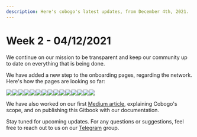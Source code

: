 ```yaml
---
description: Here's cobogo's latest updates, from December 4th, 2021.
---
```


# Week 2 - 04/12/2021

We continue on our mission to be transparent and keep our community up to date on everything that is being done.

We have added a new step to the onboarding pages, regarding the network. Here's how the pages are looking so far:

![](<../.gitbook/assets/1-Submit a channel - 00.png>)![](<../.gitbook/assets/2-Submit a channel - 01.png>)![](<../.gitbook/assets/3-Submit a channel - 02.png>)![](<../.gitbook/assets/4-Submit a channel - 03 (1).png>)![](<../.gitbook/assets/5-Submit a channel - 03-2.png>)![](<../.gitbook/assets/6-Submit a channel - 03-3.png>)![](<../.gitbook/assets/7-Submit a channel - 03 - Waitlist.png>)![](<../.gitbook/assets/8-Submit a channel - 04.png>)![](<../.gitbook/assets/09-Submit a channel - 04-2.png>)![](<../.gitbook/assets/10-Submit a channel - 05.png>)![](<../.gitbook/assets/11-Submit a channel - 05-2.png>)![](<../.gitbook/assets/12-Submit a channel - 06.png>)![](<../.gitbook/assets/13-Submit a channel - 8.png>)![](<../.gitbook/assets/14-Submit a channel - 06-3.png>)![](<../.gitbook/assets/15-Submit a channel - 07.png>)

We have also worked on our first [Medium article](https://medium.com/@cobogosocial/what-is-cobogo-7a895bfce3ea), explaining Cobogo's scope, and on publishing this Gitbook with our documentation.

Stay tuned for upcoming updates. For any questions or suggestions, feel free to reach out to us on our [Telegram](https://t.me/cobogosocial) group.&#x20;
